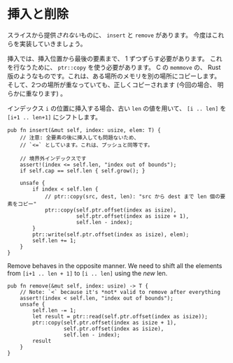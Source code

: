 <!--
# Insert and Remove
-->

# 挿入と削除

<!--
Something *not* provided by slice is `insert` and `remove`, so let's do those
next.
-->

スライスから提供*されない*ものに、 `insert` と `remove` があります。
今度はこれらを実装していきましょう。

<!--
Insert needs to shift all the elements at the target index to the right by one.
To do this we need to use `ptr::copy`, which is our version of C's `memmove`.
This copies some chunk of memory from one location to another, correctly
handling the case where the source and destination overlap (which will
definitely happen here).
-->

挿入では、挿入位置から最後の要素まで、 1 ずつずらす必要があります。
これを行なうために、 `ptr::copy` を使う必要があります。 C の `memmove` の、
Rust 版のようなものです。これは、ある場所のメモリを別の場所にコピーします。
そして、2つの場所が重なっていても、正しくコピーされます (今回の場合、
明らかに重なります) 。

<!--
If we insert at index `i`, we want to shift the `[i .. len]` to `[i+1 .. len+1]`
using the old len.
-->

インデックス `i` の位置に挿入する場合、古い `len` の値を用いて、
`[i .. len]` を `[i+1 .. len+1]` にシフトします。

```rust,ignore
pub fn insert(&mut self, index: usize, elem: T) {
    // 注意: 全要素の後に挿入しても問題ないため、
    // `<=` としています。これは、プッシュと同等です。

    // 境界外インデックスです
    assert!(index <= self.len, "index out of bounds");
    if self.cap == self.len { self.grow(); }

    unsafe {
        if index < self.len {
            // ptr::copy(src, dest, len): "src から dest まで len 個の要素をコピー"
            ptr::copy(self.ptr.offset(index as isize),
                      self.ptr.offset(index as isize + 1),
                      self.len - index);
        }
        ptr::write(self.ptr.offset(index as isize), elem);
        self.len += 1;
    }
}
```

Remove behaves in the opposite manner. We need to shift all the elements from
`[i+1 .. len + 1]` to `[i .. len]` using the *new* len.

```rust,ignore
pub fn remove(&mut self, index: usize) -> T {
    // Note: `<` because it's *not* valid to remove after everything
    assert!(index < self.len, "index out of bounds");
    unsafe {
        self.len -= 1;
        let result = ptr::read(self.ptr.offset(index as isize));
        ptr::copy(self.ptr.offset(index as isize + 1),
                  self.ptr.offset(index as isize),
                  self.len - index);
        result
    }
}
```
